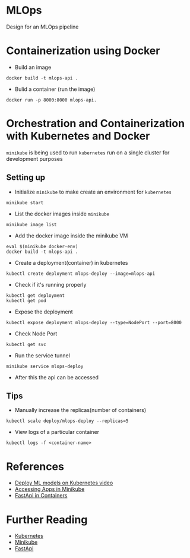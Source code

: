 # MLOps
Design for an MLOps pipeline

# Containerization using Docker

- Build an image
``` shell
docker build -t mlops-api .
```

- Bulid a container (run the image)
``` shell
docker run -p 8000:8000 mlops-api.
```

# Orchestration and Containerization with Kubernetes and Docker

`minikube` is being used to run `kubernetes` run on a single cluster for development purposes

## Setting up
- Initialize `minikube` to make create an environment for `kubernetes`
``` shell
minikube start
```
- List the docker images inside `minikube`
``` shell
minikube image list
```

- Add the docker image inside the minikube VM
``` shell
eval $(minikube docker-env)
docker build -t mlops-api .
```

- Create a deployment(container) in kubernetes
``` shell
kubectl create deployment mlops-deploy --image=mlops-api
```

- Check if it's running properly
``` shell
kubectl get deployment
kubectl get pod
```

- Expose the deployment
``` shell
kubectl expose deployment mlops-deploy --type=NodePort --port=8000
```

- Check Node Port
``` shell
kubectl get svc
```

- Run the service tunnel
``` shell
minikube service mlops-deploy
```

- After this the api can be accessed

## Tips

- Manually increase the replicas(number of containers)
``` shell
kubectl scale deploy/mlops-deploy --replicas=5
```

- View logs of a particular container

``` shell
kubectl logs -f <container-name>
```

# References
- [Deploy ML models on Kubernetes video](https://youtu.be/DQRNt8Diyw4)
- [Accessing Apps in Minikube](https://minikube.sigs.k8s.io/docs/handbook/accessing/)
- [FastApi in Containers](https://fastapi.tiangolo.com/deployment/docker/)

# Further Reading
- [Kubernetes](https://kubernetes.io/docs/home/)
- [Minikube](https://minikube.sigs.k8s.io/docs/start/)
- [FastApi](https://pypi.org/project/fastapi/)
